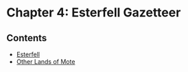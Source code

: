 # Chapter 4: Esterfell Gazetteer

## Contents

- [Esterfell](esterfell/)
- [Other Lands of Mote](other-lands-of-mote.md)
